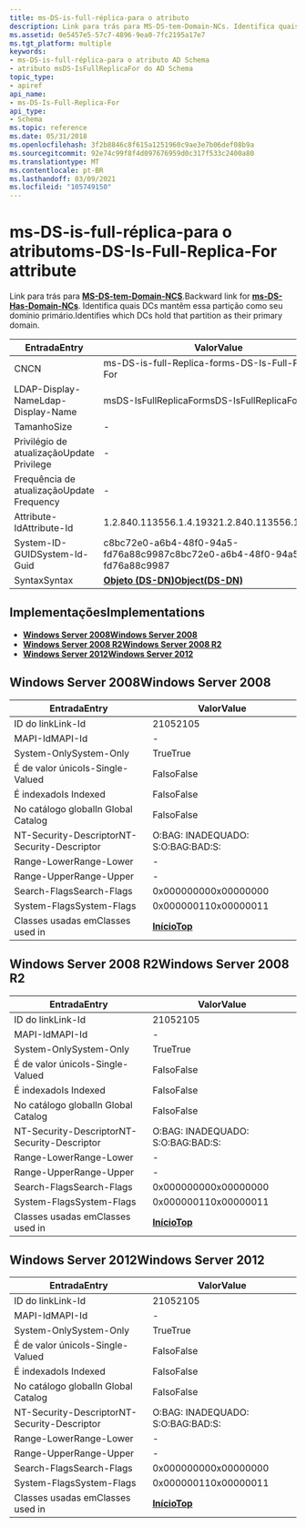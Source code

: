 ```yaml
---
title: ms-DS-is-full-réplica-para o atributo
description: Link para trás para MS-DS-tem-Domain-NCs. Identifica quais DCs mantêm essa partição como seu domínio primário. | ms-DS-is-full-réplica-para o atributo
ms.assetid: 0e5457e5-57c7-4896-9ea0-7fc2195a17e7
ms.tgt_platform: multiple
keywords:
- ms-DS-is-full-réplica-para o atributo AD Schema
- atributo msDS-IsFullReplicaFor do AD Schema
topic_type:
- apiref
api_name:
- ms-DS-Is-Full-Replica-For
api_type:
- Schema
ms.topic: reference
ms.date: 05/31/2018
ms.openlocfilehash: 3f2b8846c8f615a1251960c9ae3e7b06def08b9a
ms.sourcegitcommit: 92e74c99f8f4d097676959d0c317f533c2400a80
ms.translationtype: MT
ms.contentlocale: pt-BR
ms.lasthandoff: 03/09/2021
ms.locfileid: "105749150"
---
```

# <a name="ms-ds-is-full-replica-for-attribute"></a><span data-ttu-id="ed825-107">ms-DS-is-full-réplica-para o atributo</span><span class="sxs-lookup"><span data-stu-id="ed825-107">ms-DS-Is-Full-Replica-For attribute</span></span>

<span data-ttu-id="ed825-108">Link para trás para [**MS-DS-tem-Domain-NCS**](a-msds-hasdomainncs.md).</span><span class="sxs-lookup"><span data-stu-id="ed825-108">Backward link for [**ms-DS-Has-Domain-NCs**](a-msds-hasdomainncs.md).</span></span> <span data-ttu-id="ed825-109">Identifica quais DCs mantêm essa partição como seu domínio primário.</span><span class="sxs-lookup"><span data-stu-id="ed825-109">Identifies which DCs hold that partition as their primary domain.</span></span>



| <span data-ttu-id="ed825-110">Entrada</span><span class="sxs-lookup"><span data-stu-id="ed825-110">Entry</span></span> | <span data-ttu-id="ed825-111">Valor</span><span class="sxs-lookup"><span data-stu-id="ed825-111">Value</span></span> |
|-------------------|-----------------------------------------|
| <span data-ttu-id="ed825-112">CN</span><span class="sxs-lookup"><span data-stu-id="ed825-112">CN</span></span>                | <span data-ttu-id="ed825-113">ms-DS-is-full-Replica-for</span><span class="sxs-lookup"><span data-stu-id="ed825-113">ms-DS-Is-Full-Replica-For</span></span>               |
| <span data-ttu-id="ed825-114">LDAP-Display-Name</span><span class="sxs-lookup"><span data-stu-id="ed825-114">Ldap-Display-Name</span></span> | <span data-ttu-id="ed825-115">msDS-IsFullReplicaFor</span><span class="sxs-lookup"><span data-stu-id="ed825-115">msDS-IsFullReplicaFor</span></span>                   |
| <span data-ttu-id="ed825-116">Tamanho</span><span class="sxs-lookup"><span data-stu-id="ed825-116">Size</span></span>              | \-                                      |
| <span data-ttu-id="ed825-117">Privilégio de atualização</span><span class="sxs-lookup"><span data-stu-id="ed825-117">Update Privilege</span></span>  | \-                                      |
| <span data-ttu-id="ed825-118">Frequência de atualização</span><span class="sxs-lookup"><span data-stu-id="ed825-118">Update Frequency</span></span>  | \-                                      |
| <span data-ttu-id="ed825-119">Attribute-Id</span><span class="sxs-lookup"><span data-stu-id="ed825-119">Attribute-Id</span></span>      | <span data-ttu-id="ed825-120">1.2.840.113556.1.4.1932</span><span class="sxs-lookup"><span data-stu-id="ed825-120">1.2.840.113556.1.4.1932</span></span>                 |
| <span data-ttu-id="ed825-121">System-ID-GUID</span><span class="sxs-lookup"><span data-stu-id="ed825-121">System-Id-Guid</span></span>    | <span data-ttu-id="ed825-122">c8bc72e0-a6b4-48f0-94a5-fd76a88c9987</span><span class="sxs-lookup"><span data-stu-id="ed825-122">c8bc72e0-a6b4-48f0-94a5-fd76a88c9987</span></span>    |
| <span data-ttu-id="ed825-123">Syntax</span><span class="sxs-lookup"><span data-stu-id="ed825-123">Syntax</span></span>            | [<span data-ttu-id="ed825-124">**Objeto (DS-DN)**</span><span class="sxs-lookup"><span data-stu-id="ed825-124">**Object(DS-DN)**</span></span>](s-object-ds-dn.md) |



## <a name="implementations"></a><span data-ttu-id="ed825-125">Implementações</span><span class="sxs-lookup"><span data-stu-id="ed825-125">Implementations</span></span>

-   [<span data-ttu-id="ed825-126">**Windows Server 2008**</span><span class="sxs-lookup"><span data-stu-id="ed825-126">**Windows Server 2008**</span></span>](#windows-server-2008)
-   [<span data-ttu-id="ed825-127">**Windows Server 2008 R2**</span><span class="sxs-lookup"><span data-stu-id="ed825-127">**Windows Server 2008 R2**</span></span>](#windows-server-2008-r2)
-   [<span data-ttu-id="ed825-128">**Windows Server 2012**</span><span class="sxs-lookup"><span data-stu-id="ed825-128">**Windows Server 2012**</span></span>](#windows-server-2012)

## <a name="windows-server-2008"></a><span data-ttu-id="ed825-129">Windows Server 2008</span><span class="sxs-lookup"><span data-stu-id="ed825-129">Windows Server 2008</span></span>



| <span data-ttu-id="ed825-130">Entrada</span><span class="sxs-lookup"><span data-stu-id="ed825-130">Entry</span></span> | <span data-ttu-id="ed825-131">Valor</span><span class="sxs-lookup"><span data-stu-id="ed825-131">Value</span></span> |
|------------------------|---------------------------------|
| <span data-ttu-id="ed825-132">ID do link</span><span class="sxs-lookup"><span data-stu-id="ed825-132">Link-Id</span></span>                | <span data-ttu-id="ed825-133">2105</span><span class="sxs-lookup"><span data-stu-id="ed825-133">2105</span></span>                            |
| <span data-ttu-id="ed825-134">MAPI-Id</span><span class="sxs-lookup"><span data-stu-id="ed825-134">MAPI-Id</span></span>                | \-                              |
| <span data-ttu-id="ed825-135">System-Only</span><span class="sxs-lookup"><span data-stu-id="ed825-135">System-Only</span></span>            | <span data-ttu-id="ed825-136">True</span><span class="sxs-lookup"><span data-stu-id="ed825-136">True</span></span>                            |
| <span data-ttu-id="ed825-137">É de valor único</span><span class="sxs-lookup"><span data-stu-id="ed825-137">Is-Single-Valued</span></span>       | <span data-ttu-id="ed825-138">Falso</span><span class="sxs-lookup"><span data-stu-id="ed825-138">False</span></span>                           |
| <span data-ttu-id="ed825-139">É indexado</span><span class="sxs-lookup"><span data-stu-id="ed825-139">Is Indexed</span></span>             | <span data-ttu-id="ed825-140">Falso</span><span class="sxs-lookup"><span data-stu-id="ed825-140">False</span></span>                           |
| <span data-ttu-id="ed825-141">No catálogo global</span><span class="sxs-lookup"><span data-stu-id="ed825-141">In Global Catalog</span></span>      | <span data-ttu-id="ed825-142">Falso</span><span class="sxs-lookup"><span data-stu-id="ed825-142">False</span></span>                           |
| <span data-ttu-id="ed825-143">NT-Security-Descriptor</span><span class="sxs-lookup"><span data-stu-id="ed825-143">NT-Security-Descriptor</span></span> | <span data-ttu-id="ed825-144">O:BAG: INADEQUADO: S:</span><span class="sxs-lookup"><span data-stu-id="ed825-144">O:BAG:BAD:S:</span></span>                    |
| <span data-ttu-id="ed825-145">Range-Lower</span><span class="sxs-lookup"><span data-stu-id="ed825-145">Range-Lower</span></span>            | \-                              |
| <span data-ttu-id="ed825-146">Range-Upper</span><span class="sxs-lookup"><span data-stu-id="ed825-146">Range-Upper</span></span>            | \-                              |
| <span data-ttu-id="ed825-147">Search-Flags</span><span class="sxs-lookup"><span data-stu-id="ed825-147">Search-Flags</span></span>           | <span data-ttu-id="ed825-148">0x00000000</span><span class="sxs-lookup"><span data-stu-id="ed825-148">0x00000000</span></span>                      |
| <span data-ttu-id="ed825-149">System-Flags</span><span class="sxs-lookup"><span data-stu-id="ed825-149">System-Flags</span></span>           | <span data-ttu-id="ed825-150">0x00000011</span><span class="sxs-lookup"><span data-stu-id="ed825-150">0x00000011</span></span>                      |
| <span data-ttu-id="ed825-151">Classes usadas em</span><span class="sxs-lookup"><span data-stu-id="ed825-151">Classes used in</span></span>        | [<span data-ttu-id="ed825-152">**Início**</span><span class="sxs-lookup"><span data-stu-id="ed825-152">**Top**</span></span>](c-top.md)<br/> |



## <a name="windows-server-2008-r2"></a><span data-ttu-id="ed825-153">Windows Server 2008 R2</span><span class="sxs-lookup"><span data-stu-id="ed825-153">Windows Server 2008 R2</span></span>



| <span data-ttu-id="ed825-154">Entrada</span><span class="sxs-lookup"><span data-stu-id="ed825-154">Entry</span></span> | <span data-ttu-id="ed825-155">Valor</span><span class="sxs-lookup"><span data-stu-id="ed825-155">Value</span></span> |
|------------------------|---------------------------------|
| <span data-ttu-id="ed825-156">ID do link</span><span class="sxs-lookup"><span data-stu-id="ed825-156">Link-Id</span></span>                | <span data-ttu-id="ed825-157">2105</span><span class="sxs-lookup"><span data-stu-id="ed825-157">2105</span></span>                            |
| <span data-ttu-id="ed825-158">MAPI-Id</span><span class="sxs-lookup"><span data-stu-id="ed825-158">MAPI-Id</span></span>                | \-                              |
| <span data-ttu-id="ed825-159">System-Only</span><span class="sxs-lookup"><span data-stu-id="ed825-159">System-Only</span></span>            | <span data-ttu-id="ed825-160">True</span><span class="sxs-lookup"><span data-stu-id="ed825-160">True</span></span>                            |
| <span data-ttu-id="ed825-161">É de valor único</span><span class="sxs-lookup"><span data-stu-id="ed825-161">Is-Single-Valued</span></span>       | <span data-ttu-id="ed825-162">Falso</span><span class="sxs-lookup"><span data-stu-id="ed825-162">False</span></span>                           |
| <span data-ttu-id="ed825-163">É indexado</span><span class="sxs-lookup"><span data-stu-id="ed825-163">Is Indexed</span></span>             | <span data-ttu-id="ed825-164">Falso</span><span class="sxs-lookup"><span data-stu-id="ed825-164">False</span></span>                           |
| <span data-ttu-id="ed825-165">No catálogo global</span><span class="sxs-lookup"><span data-stu-id="ed825-165">In Global Catalog</span></span>      | <span data-ttu-id="ed825-166">Falso</span><span class="sxs-lookup"><span data-stu-id="ed825-166">False</span></span>                           |
| <span data-ttu-id="ed825-167">NT-Security-Descriptor</span><span class="sxs-lookup"><span data-stu-id="ed825-167">NT-Security-Descriptor</span></span> | <span data-ttu-id="ed825-168">O:BAG: INADEQUADO: S:</span><span class="sxs-lookup"><span data-stu-id="ed825-168">O:BAG:BAD:S:</span></span>                    |
| <span data-ttu-id="ed825-169">Range-Lower</span><span class="sxs-lookup"><span data-stu-id="ed825-169">Range-Lower</span></span>            | \-                              |
| <span data-ttu-id="ed825-170">Range-Upper</span><span class="sxs-lookup"><span data-stu-id="ed825-170">Range-Upper</span></span>            | \-                              |
| <span data-ttu-id="ed825-171">Search-Flags</span><span class="sxs-lookup"><span data-stu-id="ed825-171">Search-Flags</span></span>           | <span data-ttu-id="ed825-172">0x00000000</span><span class="sxs-lookup"><span data-stu-id="ed825-172">0x00000000</span></span>                      |
| <span data-ttu-id="ed825-173">System-Flags</span><span class="sxs-lookup"><span data-stu-id="ed825-173">System-Flags</span></span>           | <span data-ttu-id="ed825-174">0x00000011</span><span class="sxs-lookup"><span data-stu-id="ed825-174">0x00000011</span></span>                      |
| <span data-ttu-id="ed825-175">Classes usadas em</span><span class="sxs-lookup"><span data-stu-id="ed825-175">Classes used in</span></span>        | [<span data-ttu-id="ed825-176">**Início**</span><span class="sxs-lookup"><span data-stu-id="ed825-176">**Top**</span></span>](c-top.md)<br/> |



## <a name="windows-server-2012"></a><span data-ttu-id="ed825-177">Windows Server 2012</span><span class="sxs-lookup"><span data-stu-id="ed825-177">Windows Server 2012</span></span>



| <span data-ttu-id="ed825-178">Entrada</span><span class="sxs-lookup"><span data-stu-id="ed825-178">Entry</span></span> | <span data-ttu-id="ed825-179">Valor</span><span class="sxs-lookup"><span data-stu-id="ed825-179">Value</span></span> |
|------------------------|---------------------------------|
| <span data-ttu-id="ed825-180">ID do link</span><span class="sxs-lookup"><span data-stu-id="ed825-180">Link-Id</span></span>                | <span data-ttu-id="ed825-181">2105</span><span class="sxs-lookup"><span data-stu-id="ed825-181">2105</span></span>                            |
| <span data-ttu-id="ed825-182">MAPI-Id</span><span class="sxs-lookup"><span data-stu-id="ed825-182">MAPI-Id</span></span>                | \-                              |
| <span data-ttu-id="ed825-183">System-Only</span><span class="sxs-lookup"><span data-stu-id="ed825-183">System-Only</span></span>            | <span data-ttu-id="ed825-184">True</span><span class="sxs-lookup"><span data-stu-id="ed825-184">True</span></span>                            |
| <span data-ttu-id="ed825-185">É de valor único</span><span class="sxs-lookup"><span data-stu-id="ed825-185">Is-Single-Valued</span></span>       | <span data-ttu-id="ed825-186">Falso</span><span class="sxs-lookup"><span data-stu-id="ed825-186">False</span></span>                           |
| <span data-ttu-id="ed825-187">É indexado</span><span class="sxs-lookup"><span data-stu-id="ed825-187">Is Indexed</span></span>             | <span data-ttu-id="ed825-188">Falso</span><span class="sxs-lookup"><span data-stu-id="ed825-188">False</span></span>                           |
| <span data-ttu-id="ed825-189">No catálogo global</span><span class="sxs-lookup"><span data-stu-id="ed825-189">In Global Catalog</span></span>      | <span data-ttu-id="ed825-190">Falso</span><span class="sxs-lookup"><span data-stu-id="ed825-190">False</span></span>                           |
| <span data-ttu-id="ed825-191">NT-Security-Descriptor</span><span class="sxs-lookup"><span data-stu-id="ed825-191">NT-Security-Descriptor</span></span> | <span data-ttu-id="ed825-192">O:BAG: INADEQUADO: S:</span><span class="sxs-lookup"><span data-stu-id="ed825-192">O:BAG:BAD:S:</span></span>                    |
| <span data-ttu-id="ed825-193">Range-Lower</span><span class="sxs-lookup"><span data-stu-id="ed825-193">Range-Lower</span></span>            | \-                              |
| <span data-ttu-id="ed825-194">Range-Upper</span><span class="sxs-lookup"><span data-stu-id="ed825-194">Range-Upper</span></span>            | \-                              |
| <span data-ttu-id="ed825-195">Search-Flags</span><span class="sxs-lookup"><span data-stu-id="ed825-195">Search-Flags</span></span>           | <span data-ttu-id="ed825-196">0x00000000</span><span class="sxs-lookup"><span data-stu-id="ed825-196">0x00000000</span></span>                      |
| <span data-ttu-id="ed825-197">System-Flags</span><span class="sxs-lookup"><span data-stu-id="ed825-197">System-Flags</span></span>           | <span data-ttu-id="ed825-198">0x00000011</span><span class="sxs-lookup"><span data-stu-id="ed825-198">0x00000011</span></span>                      |
| <span data-ttu-id="ed825-199">Classes usadas em</span><span class="sxs-lookup"><span data-stu-id="ed825-199">Classes used in</span></span>        | [<span data-ttu-id="ed825-200">**Início**</span><span class="sxs-lookup"><span data-stu-id="ed825-200">**Top**</span></span>](c-top.md)<br/> |



 

 





